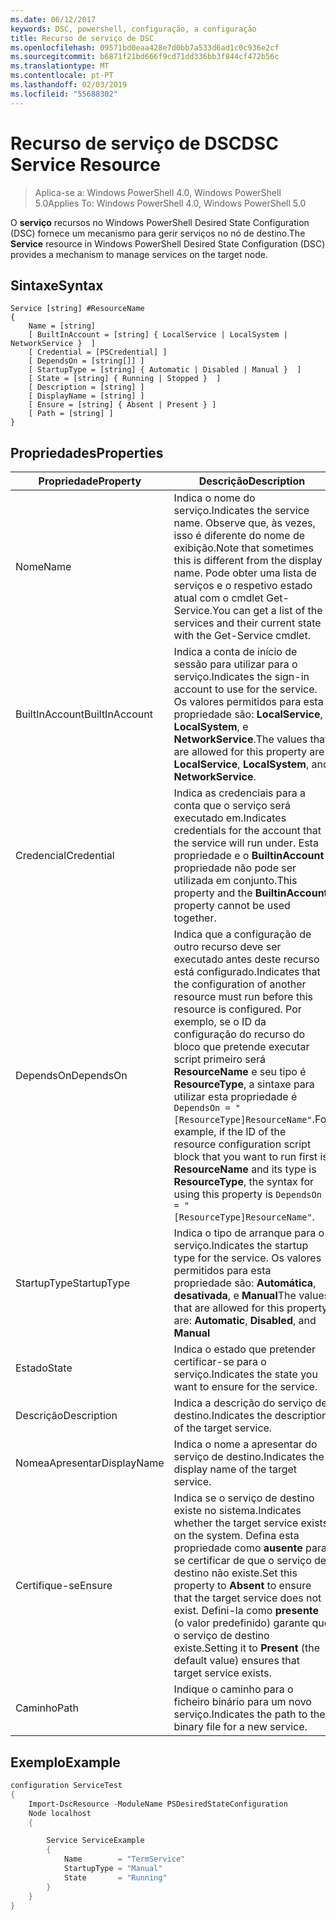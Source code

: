 ```yaml
---
ms.date: 06/12/2017
keywords: DSC, powershell, configuração, a configuração
title: Recurso de serviço de DSC
ms.openlocfilehash: 09571bd0eaa428e7d0bb7a533d6ad1c0c936e2cf
ms.sourcegitcommit: b6871f21bd666f9cd71dd336bb3f844cf472b56c
ms.translationtype: MT
ms.contentlocale: pt-PT
ms.lasthandoff: 02/03/2019
ms.locfileid: "55688302"
---
```

# <a name="dsc-service-resource"></a><span data-ttu-id="1e950-103">Recurso de serviço de DSC</span><span class="sxs-lookup"><span data-stu-id="1e950-103">DSC Service Resource</span></span>

> <span data-ttu-id="1e950-104">Aplica-se a: Windows PowerShell 4.0, Windows PowerShell 5.0</span><span class="sxs-lookup"><span data-stu-id="1e950-104">Applies To: Windows PowerShell 4.0, Windows PowerShell 5.0</span></span>


<span data-ttu-id="1e950-105">O **serviço** recursos no Windows PowerShell Desired State Configuration (DSC) fornece um mecanismo para gerir serviços no nó de destino.</span><span class="sxs-lookup"><span data-stu-id="1e950-105">The **Service** resource in Windows PowerShell Desired State Configuration (DSC) provides a mechanism to manage services on the target node.</span></span>

## <a name="syntax"></a><span data-ttu-id="1e950-106">Sintaxe</span><span class="sxs-lookup"><span data-stu-id="1e950-106">Syntax</span></span>

```
Service [string] #ResourceName
{
    Name = [string]
    [ BuiltInAccount = [string] { LocalService | LocalSystem | NetworkService }  ]
    [ Credential = [PSCredential] ]
    [ DependsOn = [string[]] ]
    [ StartupType = [string] { Automatic | Disabled | Manual }  ]
    [ State = [string] { Running | Stopped }  ]
    [ Description = [string] ]
    [ DisplayName = [string] ]
    [ Ensure = [string] { Absent | Present } ]
    [ Path = [string] ]
}
```

## <a name="properties"></a><span data-ttu-id="1e950-107">Propriedades</span><span class="sxs-lookup"><span data-stu-id="1e950-107">Properties</span></span>

|  <span data-ttu-id="1e950-108">Propriedade</span><span class="sxs-lookup"><span data-stu-id="1e950-108">Property</span></span>  |  <span data-ttu-id="1e950-109">Descrição</span><span class="sxs-lookup"><span data-stu-id="1e950-109">Description</span></span>   |
|---|---|
| <span data-ttu-id="1e950-110">Nome</span><span class="sxs-lookup"><span data-stu-id="1e950-110">Name</span></span>| <span data-ttu-id="1e950-111">Indica o nome do serviço.</span><span class="sxs-lookup"><span data-stu-id="1e950-111">Indicates the service name.</span></span> <span data-ttu-id="1e950-112">Observe que, às vezes, isso é diferente do nome de exibição.</span><span class="sxs-lookup"><span data-stu-id="1e950-112">Note that sometimes this is different from the display name.</span></span> <span data-ttu-id="1e950-113">Pode obter uma lista de serviços e o respetivo estado atual com o cmdlet Get-Service.</span><span class="sxs-lookup"><span data-stu-id="1e950-113">You can get a list of the services and their current state with the Get-Service cmdlet.</span></span>|
| <span data-ttu-id="1e950-114">BuiltInAccount</span><span class="sxs-lookup"><span data-stu-id="1e950-114">BuiltInAccount</span></span>| <span data-ttu-id="1e950-115">Indica a conta de início de sessão para utilizar para o serviço.</span><span class="sxs-lookup"><span data-stu-id="1e950-115">Indicates the sign-in account to use for the service.</span></span> <span data-ttu-id="1e950-116">Os valores permitidos para esta propriedade são: **LocalService**, **LocalSystem**, e **NetworkService**.</span><span class="sxs-lookup"><span data-stu-id="1e950-116">The values that are allowed for this property are: **LocalService**, **LocalSystem**, and **NetworkService**.</span></span>|
| <span data-ttu-id="1e950-117">Credencial</span><span class="sxs-lookup"><span data-stu-id="1e950-117">Credential</span></span>| <span data-ttu-id="1e950-118">Indica as credenciais para a conta que o serviço será executado em.</span><span class="sxs-lookup"><span data-stu-id="1e950-118">Indicates credentials for the account that the service will run under.</span></span> <span data-ttu-id="1e950-119">Esta propriedade e o __BuiltinAccount__ propriedade não pode ser utilizada em conjunto.</span><span class="sxs-lookup"><span data-stu-id="1e950-119">This property and the __BuiltinAccount__ property cannot be used together.</span></span>|
| <span data-ttu-id="1e950-120">DependsOn</span><span class="sxs-lookup"><span data-stu-id="1e950-120">DependsOn</span></span>| <span data-ttu-id="1e950-121">Indica que a configuração de outro recurso deve ser executado antes deste recurso está configurado.</span><span class="sxs-lookup"><span data-stu-id="1e950-121">Indicates that the configuration of another resource must run before this resource is configured.</span></span> <span data-ttu-id="1e950-122">Por exemplo, se o ID da configuração do recurso do bloco que pretende executar script primeiro será __ResourceName__ e seu tipo é __ResourceType__, a sintaxe para utilizar esta propriedade é `DependsOn = "[ResourceType]ResourceName"`.</span><span class="sxs-lookup"><span data-stu-id="1e950-122">For example, if the ID of the resource configuration script block that you want to run first is __ResourceName__ and its type is __ResourceType__, the syntax for using this property is `DependsOn = "[ResourceType]ResourceName"`.</span></span>|
| <span data-ttu-id="1e950-123">StartupType</span><span class="sxs-lookup"><span data-stu-id="1e950-123">StartupType</span></span>| <span data-ttu-id="1e950-124">Indica o tipo de arranque para o serviço.</span><span class="sxs-lookup"><span data-stu-id="1e950-124">Indicates the startup type for the service.</span></span> <span data-ttu-id="1e950-125">Os valores permitidos para esta propriedade são: **Automática**, **desativada**, e **Manual**</span><span class="sxs-lookup"><span data-stu-id="1e950-125">The values that are allowed for this property are: **Automatic**, **Disabled**, and **Manual**</span></span>|
| <span data-ttu-id="1e950-126">Estado</span><span class="sxs-lookup"><span data-stu-id="1e950-126">State</span></span>| <span data-ttu-id="1e950-127">Indica o estado que pretender certificar-se para o serviço.</span><span class="sxs-lookup"><span data-stu-id="1e950-127">Indicates the state you want to ensure for the service.</span></span>|
| <span data-ttu-id="1e950-128">Descrição</span><span class="sxs-lookup"><span data-stu-id="1e950-128">Description</span></span> | <span data-ttu-id="1e950-129">Indica a descrição do serviço de destino.</span><span class="sxs-lookup"><span data-stu-id="1e950-129">Indicates the description of the target service.</span></span>|
| <span data-ttu-id="1e950-130">NomeaApresentar</span><span class="sxs-lookup"><span data-stu-id="1e950-130">DisplayName</span></span> | <span data-ttu-id="1e950-131">Indica o nome a apresentar do serviço de destino.</span><span class="sxs-lookup"><span data-stu-id="1e950-131">Indicates the display name of the target service.</span></span>|
| <span data-ttu-id="1e950-132">Certifique-se</span><span class="sxs-lookup"><span data-stu-id="1e950-132">Ensure</span></span> | <span data-ttu-id="1e950-133">Indica se o serviço de destino existe no sistema.</span><span class="sxs-lookup"><span data-stu-id="1e950-133">Indicates whether the target service exists on the system.</span></span> <span data-ttu-id="1e950-134">Defina esta propriedade como **ausente** para se certificar de que o serviço de destino não existe.</span><span class="sxs-lookup"><span data-stu-id="1e950-134">Set this property to **Absent** to ensure that the target service does not exist.</span></span> <span data-ttu-id="1e950-135">Defini-la como **presente** (o valor predefinido) garante que o serviço de destino existe.</span><span class="sxs-lookup"><span data-stu-id="1e950-135">Setting it to **Present** (the default value) ensures that target service exists.</span></span>|
| <span data-ttu-id="1e950-136">Caminho</span><span class="sxs-lookup"><span data-stu-id="1e950-136">Path</span></span> | <span data-ttu-id="1e950-137">Indique o caminho para o ficheiro binário para um novo serviço.</span><span class="sxs-lookup"><span data-stu-id="1e950-137">Indicates the path to the binary file for a new service.</span></span>|

## <a name="example"></a><span data-ttu-id="1e950-138">Exemplo</span><span class="sxs-lookup"><span data-stu-id="1e950-138">Example</span></span>

```powershell
configuration ServiceTest
{
    Import-DscResource -ModuleName PSDesiredStateConfiguration
    Node localhost
    {

        Service ServiceExample
        {
            Name        = "TermService"
            StartupType = "Manual"
            State       = "Running"
        }
    }
}
```